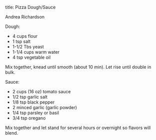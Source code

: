 title: Pizza Dough/Sauce

Andrea Richardson

Dough:

* 4 cups flour
* 1 tsp salt
* 1-1/2 Tbs yeast
* 1-1/4 cups warm water
* 4 tsp vegetable oil

Mix together, knead until smooth (about 10 min).  Let rise until double in bulk.

Sauce:

* 2 cups (16 oz) tomato sauce
* 1/2 tsp garlic salt
* 1/8 tsp black pepper
* 2 minced garlic (garlic powder)
* 1/4 tsp parsley or basil
* 3/4 tsp oregano

Mix together and let stand for several hours or overnight so flavors will blend.
